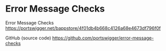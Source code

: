 # Error Message Checks

Error Message Checks
https://portswigger.net/bappstore/4f01db4b668c4126a68e4673df796f0f

GitHub (source code)
https://github.com/portswigger/error-message-checks

